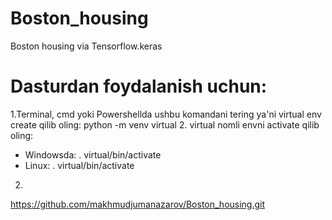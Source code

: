 # Boston_housing
Boston housing via Tensorflow.keras

# Dasturdan foydalanish uchun:

1.Terminal, cmd yoki Powershellda ushbu komandani tering ya'ni virtual env create qilib oling:
  python -m venv virtual
2. virtual nomli envni activate qilib oling:
  - Windowsda: . virtual/bin/activate
  - Linux: . virtual/bin/activate
  
2.

https://github.com/makhmudjumanazarov/Boston_housing.git

